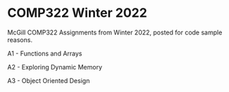 # COMP322 Winter 2022
 McGill COMP322 Assignments from Winter 2022, posted for code sample reasons.

 A1 - Functions and Arrays

 A2 - Exploring Dynamic Memory

 A3 - Object Oriented Design
